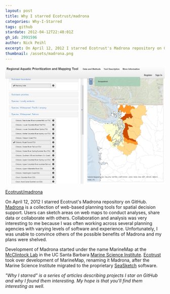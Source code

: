 ```yaml
---
layout: post
title: Why I starred Ecotrust/madrona
categories: Why-I-Starred
tags: github
stardate: 2012-04-12T22:48:01Z
gh_id: 2991596
author: Nick Peihl
excerpt: On April 12, 2012 I starred Ecotrust's Madrona repository on GitHub. Madrona is a collection of web-based planning tools for spatial decision support.
thumbnail: /assets/madrona.png
---
```


![Screenshot of Regional Aquatic Prioritization and Mapping Tool built with Madrona](/assets/madrona.png)

[Ecotrust/madrona](https://github.com/Ecotrust/madrona)

On April 12, 2012 I starred Ecotrust's Madrona repository on GitHub. [Madrona](http://madrona.ecotrust.org) is a collection of web-based planning tools for spatial decision support. Users can sketch areas on web maps to conduct analyses, share data or collaborate with others. Collaboration and analysis was very interesting to me because I was often working across several planning agencies with varying levels of software and experience. Unfortunately, I was unable to convince others of the possible benefits of Madrona and my plans were shelved.

Development of Madrona started under the name MarineMap at the [McClintock Lab](http://mcclintock.msi.ucsb.edu/) in the UC Santa Barbara [Marine Science Institute](http://msi.ucsb.edu/). [Ecotrust](http://ecotrust.org) took over development of MarineMap, renaming it Madrona, after the Marine Science Institute migrated to the proprietary [SeaSketch](http://seasketch.org) software.

*"Why I starred" is a series of articles describing projects I star on GitHub and why I found them interesting. My hope is that you'll find them interesting as well.*
